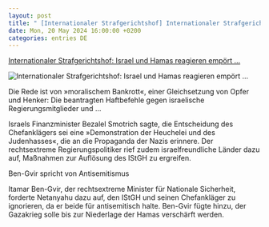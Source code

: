 ```yaml
---
layout: post
title: " [Internationaler Strafgerichtshof] Internationaler Strafgerichtshof: Israel und Hamas reagieren empört ..."
date: Mon, 20 May 2024 16:00:00 +0200
categories: entries DE
---
```

[Internationaler Strafgerichtshof: Israel und Hamas reagieren empört ...](https://www.spiegel.de/ausland/internationaler-strafgerichtshof-israel-und-hamas-verurteilen-beantragung-von-haftbefehlen-a-436d9f4b-5f3d-4724-8744-2693987fe2b6)

![Internationaler Strafgerichtshof: Israel und Hamas reagieren empört ...](https://cdn.prod.www.spiegel.de/images/6775e69c-764a-4145-b7b5-d915b7a6ec31_w1200_r1.778_fpx20_fpy51.jpg)

Die Rede ist von »moralischem Bankrott«, einer Gleichsetzung von Opfer und Henker: Die beantragten Haftbefehle gegen israelische Regierungsmitglieder und ...

Israels Finanzminister Bezalel Smotrich sagte, die Entscheidung des Chefanklägers sei eine »Demonstration der Heuchelei und des Judenhasses«, die an die Propaganda der Nazis erinnere. Der rechtsextreme Regierungspolitiker rief zudem israelfreundliche Länder dazu auf, Maßnahmen zur Auflösung des IStGH zu ergreifen.

Ben-Gvir spricht von Antisemitismus

Itamar Ben-Gvir, der rechtsextreme Minister für Nationale Sicherheit, forderte Netanyahu dazu auf, den IStGH und seinen Chefankläger zu ignorieren, da er beide für antisemitisch halte. Ben-Gvir fügte hinzu, der Gazakrieg solle bis zur Niederlage der Hamas verschärft werden.

